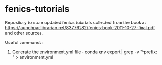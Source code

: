 # fenics-tutorials
Repository to store updated fenics tutorials collected from the book at https://launchpadlibrarian.net/83776282/fenics-book-2011-10-27-final.pdf and other sources.

Useful commands:
1. Generate the environment.yml file - conda env export | grep -v "^prefix: " > environment.yml

